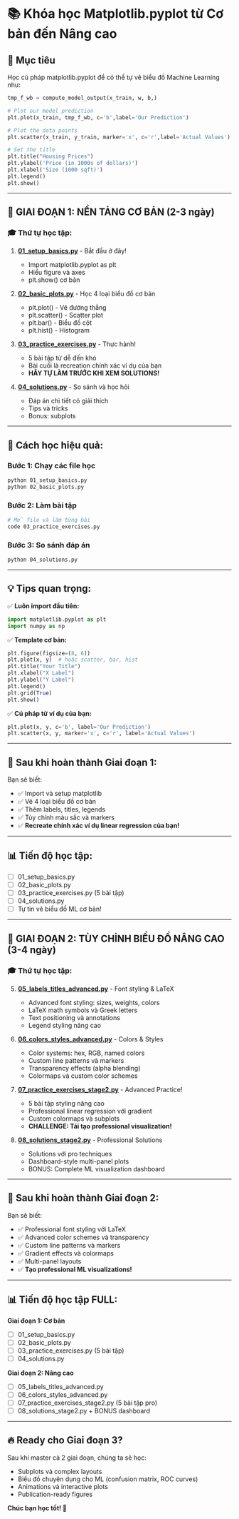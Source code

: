 # 📚 Khóa học Matplotlib.pyplot từ Cơ bản đến Nâng cao

## 🎯 Mục tiêu
Học cú pháp matplotlib.pyplot để có thể tự vẽ biểu đồ Machine Learning như:
```python
tmp_f_wb = compute_model_output(x_train, w, b,)

# Plot our model prediction
plt.plot(x_train, tmp_f_wb, c='b',label='Our Prediction')

# Plot the data points
plt.scatter(x_train, y_train, marker='x', c='r',label='Actual Values')

# Set the title
plt.title("Housing Prices")
plt.ylabel('Price (in 1000s of dollars)')
plt.xlabel('Size (1000 sqft)')
plt.legend()
plt.show()
```

---

## 📖 GIAI ĐOẠN 1: NỀN TẢNG CƠ BẢN (2-3 ngày)

### 🎓 Thứ tự học tập:

1. **[01_setup_basics.py](01_setup_basics.py)** - Bắt đầu ở đây!
   - Import matplotlib.pyplot as plt
   - Hiểu figure và axes
   - plt.show() cơ bản

2. **[02_basic_plots.py](02_basic_plots.py)** - Học 4 loại biểu đồ cơ bản
   - plt.plot() - Vẽ đường thẳng  
   - plt.scatter() - Scatter plot
   - plt.bar() - Biểu đồ cột
   - plt.hist() - Histogram

3. **[03_practice_exercises.py](03_practice_exercises.py)** - Thực hành!
   - 5 bài tập từ dễ đến khó
   - Bài cuối là recreation chính xác ví dụ của bạn
   - **HÃY TỰ LÀM TRƯỚC KHI XEM SOLUTIONS!**

4. **[04_solutions.py](04_solutions.py)** - So sánh và học hỏi
   - Đáp án chi tiết có giải thích
   - Tips và tricks
   - Bonus: subplots

---

## 🚀 Cách học hiệu quả:

### Bước 1: Chạy các file học
```bash
python 01_setup_basics.py
python 02_basic_plots.py
```

### Bước 2: Làm bài tập
```bash
# Mở file và làm từng bài
code 03_practice_exercises.py
```

### Bước 3: So sánh đáp án
```bash
python 04_solutions.py
```

---

## 💡 Tips quan trọng:

✅ **Luôn import đầu tiên:**
```python
import matplotlib.pyplot as plt
import numpy as np
```

✅ **Template cơ bản:**
```python
plt.figure(figsize=(8, 6))
plt.plot(x, y)  # hoặc scatter, bar, hist
plt.title("Your Title")
plt.xlabel("X Label")
plt.ylabel("Y Label")
plt.legend()
plt.grid(True)
plt.show()
```

✅ **Cú pháp từ ví dụ của bạn:**
```python
plt.plot(x, y, c='b', label='Our Prediction')
plt.scatter(x, y, marker='x', c='r', label='Actual Values')
```

---

## 🎯 Sau khi hoàn thành Giai đoạn 1:

Bạn sẽ biết:
- ✅ Import và setup matplotlib
- ✅ Vẽ 4 loại biểu đồ cơ bản
- ✅ Thêm labels, titles, legends  
- ✅ Tùy chỉnh màu sắc và markers
- ✅ **Recreate chính xác ví dụ linear regression của bạn!**

---

## 📊 Tiến độ học tập:

- [ ] 01_setup_basics.py
- [ ] 02_basic_plots.py  
- [ ] 03_practice_exercises.py (5 bài tập)
- [ ] 04_solutions.py
- [ ] Tự tin vẽ biểu đồ ML cơ bản!

---

## 🎨 GIAI ĐOẠN 2: TÙY CHỈNH BIỂU ĐỒ NÂNG CAO (3-4 ngày)

### 🎓 Thứ tự học tập:

5. **[05_labels_titles_advanced.py](05_labels_titles_advanced.py)** - Font styling & LaTeX
   - Advanced font styling: sizes, weights, colors
   - LaTeX math symbols và Greek letters
   - Text positioning và annotations
   - Legend styling nâng cao

6. **[06_colors_styles_advanced.py](06_colors_styles_advanced.py)** - Colors & Styles
   - Color systems: hex, RGB, named colors
   - Custom line patterns và markers
   - Transparency effects (alpha blending)
   - Colormaps và custom color schemes

7. **[07_practice_exercises_stage2.py](07_practice_exercises_stage2.py)** - Advanced Practice!
   - 5 bài tập styling nâng cao
   - Professional linear regression với gradient
   - Custom colormaps và subplots
   - **CHALLENGE: Tái tạo professional visualization!**

8. **[08_solutions_stage2.py](08_solutions_stage2.py)** - Professional Solutions
   - Solutions với pro techniques
   - Dashboard-style multi-panel plots
   - BONUS: Complete ML visualization dashboard

---

## 🎯 Sau khi hoàn thành Giai đoạn 2:

Bạn sẽ biết:
- ✅ Professional font styling với LaTeX
- ✅ Advanced color schemes và transparency
- ✅ Custom line patterns và markers
- ✅ Gradient effects và colormaps
- ✅ Multi-panel layouts
- ✅ **Tạo professional ML visualizations!**

---

## 📊 Tiến độ học tập FULL:

**Giai đoạn 1: Cơ bản**
- [ ] 01_setup_basics.py
- [ ] 02_basic_plots.py  
- [ ] 03_practice_exercises.py (5 bài tập)
- [ ] 04_solutions.py

**Giai đoạn 2: Nâng cao**
- [ ] 05_labels_titles_advanced.py
- [ ] 06_colors_styles_advanced.py
- [ ] 07_practice_exercises_stage2.py (5 bài tập pro)
- [ ] 08_solutions_stage2.py + BONUS dashboard

---

## 🔥 Ready cho Giai đoạn 3?

Sau khi master cả 2 giai đoạn, chúng ta sẽ học:
- Subplots và complex layouts
- Biểu đồ chuyên dụng cho ML (confusion matrix, ROC curves)
- Animations và interactive plots
- Publication-ready figures

**Chúc bạn học tốt! 🚀** 